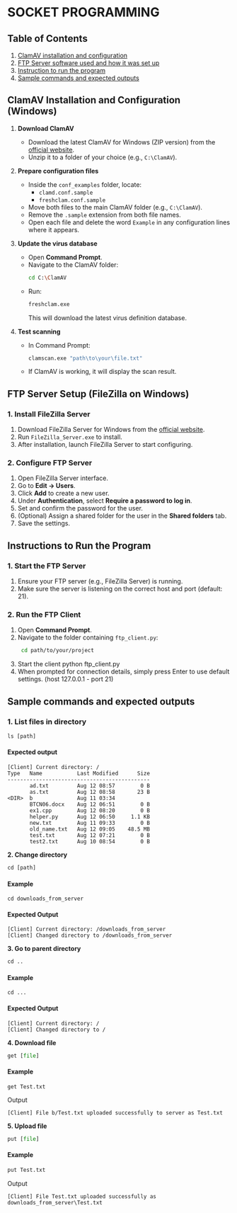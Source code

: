# SOCKET PROGRAMMING  
## Table of Contents
1. [ClamAV installation and configuration](#clamav)  
2. [FTP Server software used and how it was set up](#ftp)
3. [Instruction to run the program](#Instruction)
4. [Sample commands and expected outputs](#sample)
   
## ClamAV Installation and Configuration (Windows)

1. **Download ClamAV**
   - Download the latest ClamAV for Windows (ZIP version) from the [official website](https://www.clamav.net/downloads).
   - Unzip it to a folder of your choice (e.g., `C:\ClamAV`).

2. **Prepare configuration files**
   - Inside the `conf_examples` folder, locate:
     - `clamd.conf.sample`
     - `freshclam.conf.sample`
   - Move both files to the main ClamAV folder (e.g., `C:\ClamAV`).
   - Remove the `.sample` extension from both file names.
   - Open each file and delete the word `Example` in any configuration lines where it appears.

3. **Update the virus database**
   - Open **Command Prompt**.
   - Navigate to the ClamAV folder:
     ```bash
     cd C:\ClamAV
     ```
   - Run:
     ```bash
     freshclam.exe
     ```
     This will download the latest virus definition database.

4. **Test scanning**
   - In Command Prompt:
     ```bash
     clamscan.exe "path\to\your\file.txt"
     ```
   - If ClamAV is working, it will display the scan result.

## FTP Server Setup (FileZilla on Windows)

### 1. Install FileZilla Server
1. Download FileZilla Server for Windows from the [official website](https://filezilla-project.org/download.php?type=server).
2. Run `FileZilla_Server.exe` to install.
3. After installation, launch FileZilla Server to start configuring.

### 2. Configure FTP Server
1. Open FileZilla Server interface.
2. Go to **Edit → Users**.
3. Click **Add** to create a new user.
4. Under **Authentication**, select **Require a password to log in**.
5. Set and confirm the password for the user.
6. (Optional) Assign a shared folder for the user in the **Shared folders** tab.
7. Save the settings.
## Instructions to Run the Program

### 1. Start the FTP Server
1. Ensure your FTP server (e.g., FileZilla Server) is running.
2. Make sure the server is listening on the correct host and port (default: 21).

### 2. Run the FTP Client
1. Open **Command Prompt**.
2. Navigate to the folder containing `ftp_client.py`:
   ```bash
    cd path/to/your/project
3. Start the client
    python ftp_client.py
4. When prompted for connection details, simply press Enter to use default settings. (host 127.0.0.1 - port 21)  
 
## Sample commands and expected outputs
### 1. List files in directory
```python
ls [path] 
```
#### Expected output
```
[Client] Current directory: /
Type   Name           Last Modified      Size
---------------------------------------------
       ad.txt         Aug 12 08:57        0 B
       as.txt         Aug 12 08:58       23 B
<DIR>  b              Aug 11 03:34
       BTCN06.docx    Aug 12 06:51        0 B
       ex1.cpp        Aug 12 08:20        0 B
       helper.py      Aug 12 06:50     1.1 KB
       new.txt        Aug 11 09:33        0 B
       old_name.txt   Aug 12 09:05    48.5 MB
       test.txt       Aug 12 07:21        0 B
       test2.txt      Aug 10 08:54        0 B
```
**2. Change directory**
```python
cd [path]
```
#### Example
```
cd downloads_from_server
```
#### Expected Output
```
[Client] Current directory: /downloads_from_server
[Client] Changed directory to /downloads_from_server
```
**3. Go to parent directory**
```python
cd .. 
```
#### Example
```
cd ...
```
#### Expected Output
```
[Client] Current directory: /
[Client] Changed directory to /
```
**4. Download file**
```python
get [file] 
```
#### Example
```
get Test.txt
```
Output
```
[Client] File b/Test.txt uploaded successfully to server as Test.txt
```
**5. Upload file**
```python
put [file] 
```
#### Example
```python
put Test.txt
```
Output
```   
[Client] File Test.txt uploaded successfully as downloads_from_server\Test.txt
```